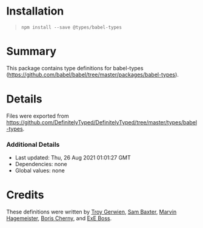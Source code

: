 # Installation
> `npm install --save @types/babel-types`

# Summary
This package contains type definitions for babel-types (https://github.com/babel/babel/tree/master/packages/babel-types).

# Details
Files were exported from https://github.com/DefinitelyTyped/DefinitelyTyped/tree/master/types/babel-types.

### Additional Details
 * Last updated: Thu, 26 Aug 2021 01:01:27 GMT
 * Dependencies: none
 * Global values: none

# Credits
These definitions were written by [Troy Gerwien](https://github.com/yortus), [Sam Baxter](https://github.com/baxtersa), [Marvin Hagemeister](https://github.com/marvinhagemeister), [Boris Cherny](https://github.com/bcherny), and [ExE Boss](https://github.com/ExE-Boss).
